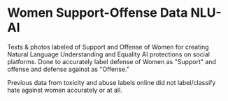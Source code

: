 # Women Support-Offense Data NLU-AI

Texts & photos labeled of Support and Offense of Women for creating Natural Language Understanding and Equality AI protections on social platforms. Done to accurately label defense of Women as "Support" and offense and defense against as "Offense." 

Previous data from toxicity and abuse labels online did not label/classify hate against women accurately or at all. 
